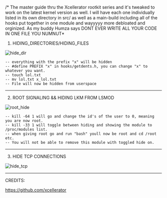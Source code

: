 /* The master guide thru the Xcellerator rootkit series and it's tweaked to work on the latest kernel version as well. I will have each one individually listed in its own directory in src/ as well as a main-build including all of the hooks put together in one module and wayyyyy more debloated and orginized. As my buddy Humza says DONT EVER WRITE ALL YOUR CODE IN ONE FILE YOU NUMNUT*

1.  HIDING_DIRECTORIES/HIDING_FILES

![hide_dir](https://github.com/user-attachments/assets/c91386e3-23c1-4cfe-adaa-4e5fda61f5f3)

    -- everything with the prefix "x" will be hidden 
    -- #define PREFIX "x" in hooks/getdents.h, you can change "x" to whatever you want. 
    -- touch lol.txt
    -- mv lol.txt x_lol.txt
    -- File will now be hidden from userspace 

---------------------------------------------------------------------------------------------
2.  ROOT SIGNALING && HIDING LKM FROM LSMOD 

![root_hide](https://github.com/user-attachments/assets/785e97d6-0a3c-4034-9ebc-371e708a0085)


    -- kill -64 1 will go and change the id's of the user to 0, meaning you are now root.
    -- kill -33 1 will toggle between hiding and showing the module to /proc/modules list.
    -- when giving root go and run "bash" youll now be root and cd /root etc.
    -- You will not be able to remove this module with toggled hide on.

---------------------------------------------------------------------------------------------

3.  HIDE TCP CONNECTIONS


![hide_tcp](https://github.com/user-attachments/assets/8d4a8dd7-4bd2-4466-aaba-29edb4c5bb07)



-----------------------------------------------------------------------------------------

CREDITS:

https://github.com/xcellerator

